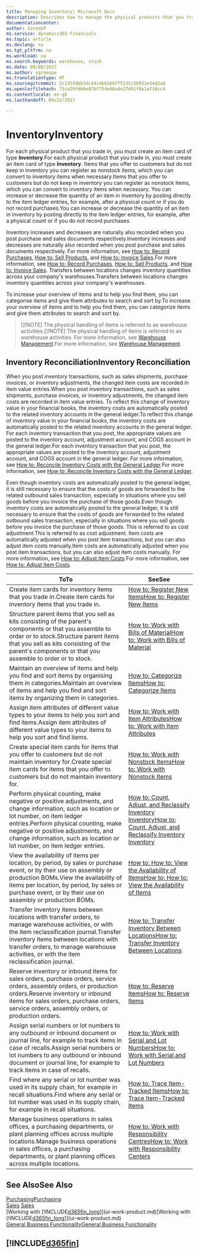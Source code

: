 ```yaml
---
title: Managing Inventory| Microsoft Docs
description: Describes how to manage the physical products that you trade in, for example, handling the stock in your warehouse.
documentationcenter: 
author: SorenGP
ms.service: dynamics365-financials
ms.topic: article
ms.devlang: na
ms.tgt_pltfrm: na
ms.workload: na
ms.search.keywords: warehouse, stock
ms.date: 09/08/2017
ms.author: sgroespe
ms.translationtype: HT
ms.sourcegitcommit: 2c13559bb3dc44cdb61697f5135c5b931e34d2a8
ms.openlocfilehash: 71ca29fdb6e87bf754e68a4e27d91f8a1a710cc4
ms.contentlocale: en-gb
ms.lasthandoff: 09/22/2017

---
```


# <a name="inventory"></a><span data-ttu-id="db076-103">Inventory</span><span class="sxs-lookup"><span data-stu-id="db076-103">Inventory</span></span>
<span data-ttu-id="db076-104">For each physical product that you trade in, you must create an item card of type **Inventory**.</span><span class="sxs-lookup"><span data-stu-id="db076-104">For each physical product that you trade in, you must create an item card of type **Inventory**.</span></span> <span data-ttu-id="db076-105">Items that you offer to customers but do not keep in inventory you can register as nonstock items, which you can convert to inventory items when necessary.</span><span class="sxs-lookup"><span data-stu-id="db076-105">Items that you offer to customers but do not keep in inventory you can register as nonstock items, which you can convert to inventory items when necessary.</span></span> <span data-ttu-id="db076-106">You can increase or decrease the quantity of an item in inventory by posting directly to the item ledger entries, for example, after a physical count or if you do not record purchases.</span><span class="sxs-lookup"><span data-stu-id="db076-106">You can increase or decrease the quantity of an item in inventory by posting directly to the item ledger entries, for example, after a physical count or if you do not record purchases.</span></span>

<span data-ttu-id="db076-107">Inventory increases and decreases are naturally also recorded when you post purchase and sales documents respectively.</span><span class="sxs-lookup"><span data-stu-id="db076-107">Inventory increases and decreases are naturally also recorded when you post purchase and sales documents respectively.</span></span> <span data-ttu-id="db076-108">For more information, see [How to: Record Purchases](purchasing-how-record-purchases.md), [How to: Sell Products](sales-how-sell-products.md), and [How to: Invoice Sales](sales-how-invoice-sales.md).</span><span class="sxs-lookup"><span data-stu-id="db076-108">For more information, see [How to: Record Purchases](purchasing-how-record-purchases.md), [How to: Sell Products](sales-how-sell-products.md), and [How to: Invoice Sales](sales-how-invoice-sales.md).</span></span> <span data-ttu-id="db076-109">Transfers between locations changes inventory quantities across your company's warehouses.</span><span class="sxs-lookup"><span data-stu-id="db076-109">Transfers between locations changes inventory quantities across your company's warehouses.</span></span>   

<span data-ttu-id="db076-110">To increase your overview of items and to help you find them, you can categorise items and give them attributes to search and sort by.</span><span class="sxs-lookup"><span data-stu-id="db076-110">To increase your overview of items and to help you find them, you can categorize items and give them attributes to search and sort by.</span></span>

> <span data-ttu-id="db076-111">[]!NOTE] The physical handling of items is referred to as warehouse activities.</span><span class="sxs-lookup"><span data-stu-id="db076-111">[]!NOTE] The physical handling of items is referred to as warehouse activities.</span></span> <span data-ttu-id="db076-112">For more information, see [Warehouse Management](warehouse-manage-warehouse.md).</span><span class="sxs-lookup"><span data-stu-id="db076-112">For more information, see [Warehouse Management](warehouse-manage-warehouse.md).</span></span>

## <a name="inventory-reconciliation"></a><span data-ttu-id="db076-113">Inventory Reconciliation</span><span class="sxs-lookup"><span data-stu-id="db076-113">Inventory Reconciliation</span></span>
<span data-ttu-id="db076-114">When you post inventory transactions, such as sales shipments, purchase invoices, or inventory adjustments, the changed item costs are recorded in item value entries.</span><span class="sxs-lookup"><span data-stu-id="db076-114">When you post inventory transactions, such as sales shipments, purchase invoices, or inventory adjustments, the changed item costs are recorded in item value entries.</span></span> <span data-ttu-id="db076-115">To reflect this change of inventory value in your financial books, the inventory costs are automatically posted to the related inventory accounts in the general ledger.</span><span class="sxs-lookup"><span data-stu-id="db076-115">To reflect this change of inventory value in your financial books, the inventory costs are automatically posted to the related inventory accounts in the general ledger.</span></span> <span data-ttu-id="db076-116">For each inventory transaction that you post, the appropriate values are posted to the inventory account, adjustment account, and COGS account in the general ledger.</span><span class="sxs-lookup"><span data-stu-id="db076-116">For each inventory transaction that you post, the appropriate values are posted to the inventory account, adjustment account, and COGS account in the general ledger.</span></span> <span data-ttu-id="db076-117">For more information, see [How to: Reconcile Inventory Costs with the General Ledger](finance-how-to-post-inventory-costs-to-the-general-ledger.md).</span><span class="sxs-lookup"><span data-stu-id="db076-117">For more information, see [How to: Reconcile Inventory Costs with the General Ledger](finance-how-to-post-inventory-costs-to-the-general-ledger.md).</span></span>

<span data-ttu-id="db076-118">Even though inventory costs are automatically posted to the general ledger, it is still necessary to ensure that the costs of goods are forwarded to the related outbound sales transaction, especially in situations where you sell goods before you invoice the purchase of those goods.</span><span class="sxs-lookup"><span data-stu-id="db076-118">Even though inventory costs are automatically posted to the general ledger, it is still necessary to ensure that the costs of goods are forwarded to the related outbound sales transaction, especially in situations where you sell goods before you invoice the purchase of those goods.</span></span> <span data-ttu-id="db076-119">This is referred to as cost adjustment.</span><span class="sxs-lookup"><span data-stu-id="db076-119">This is referred to as cost adjustment.</span></span> <span data-ttu-id="db076-120">Item costs are automatically adjusted when you post item transactions, but you can also adjust item costs manually.</span><span class="sxs-lookup"><span data-stu-id="db076-120">Item costs are automatically adjusted when you post item transactions, but you can also adjust item costs manually.</span></span> <span data-ttu-id="db076-121">For more information, see [How to: Adjust Item Costs](inventory-how-adjust-item-costs.md).</span><span class="sxs-lookup"><span data-stu-id="db076-121">For more information, see [How to: Adjust Item Costs](inventory-how-adjust-item-costs.md).</span></span>

|<span data-ttu-id="db076-122">To</span><span class="sxs-lookup"><span data-stu-id="db076-122">To</span></span> |<span data-ttu-id="db076-123">See</span><span class="sxs-lookup"><span data-stu-id="db076-123">See</span></span> |
|---|----|
|<span data-ttu-id="db076-124">Create item cards for inventory items that you trade in.</span><span class="sxs-lookup"><span data-stu-id="db076-124">Create item cards for inventory items that you trade in.</span></span>|[<span data-ttu-id="db076-125">How to: Register New Items</span><span class="sxs-lookup"><span data-stu-id="db076-125">How to: Register New Items</span></span>](inventory-how-register-new-items.md)|
|<span data-ttu-id="db076-126">Structure parent items that you sell as kits consisting of the parent's components or that you assemble to order or to stock.</span><span class="sxs-lookup"><span data-stu-id="db076-126">Structure parent items that you sell as kits consisting of the parent's components or that you assemble to order or to stock.</span></span>|[<span data-ttu-id="db076-127">How to: Work with Bills of Material</span><span class="sxs-lookup"><span data-stu-id="db076-127">How to: Work with Bills of Material</span></span>](inventory-how-work-BOMs.md)|
|<span data-ttu-id="db076-128">Maintain an overview of items and help you find and sort items by organising them in categories.</span><span class="sxs-lookup"><span data-stu-id="db076-128">Maintain an overview of items and help you find and sort items by organizing them in categories.</span></span>|[<span data-ttu-id="db076-129">How to: Categorize Items</span><span class="sxs-lookup"><span data-stu-id="db076-129">How to: Categorize Items</span></span>](inventory-how-categorize-items.md)|
|<span data-ttu-id="db076-130">Assign item attributes of different value types to your items to help you sort and find items.</span><span class="sxs-lookup"><span data-stu-id="db076-130">Assign item attributes of different value types to your items to help you sort and find items.</span></span>|[<span data-ttu-id="db076-131">How to: Work with Item Attributes</span><span class="sxs-lookup"><span data-stu-id="db076-131">How to: Work with Item Attributes</span></span>](inventory-how-work-item-attributes.md)|
|<span data-ttu-id="db076-132">Create special item cards for items that you offer to customers but do not maintain inventory for.</span><span class="sxs-lookup"><span data-stu-id="db076-132">Create special item cards for items that you offer to customers but do not maintain inventory for.</span></span>|[<span data-ttu-id="db076-133">How to: Work with Nonstock Items</span><span class="sxs-lookup"><span data-stu-id="db076-133">How to: Work with Nonstock Items</span></span>](inventory-how-work-nonstock-items.md)|
|<span data-ttu-id="db076-134">Perform physical counting, make negative or positive adjustments, and change information, such as location or lot number, on item ledger entries.</span><span class="sxs-lookup"><span data-stu-id="db076-134">Perform physical counting, make negative or positive adjustments, and change information, such as location or lot number, on item ledger entries.</span></span>|[<span data-ttu-id="db076-135">How to: Count, Adjust, and Reclassify Inventory Inventory</span><span class="sxs-lookup"><span data-stu-id="db076-135">How to: Count, Adjust, and Reclassify Inventory Inventory</span></span>](inventory-how-count-adjust-reclassify.md)|
|<span data-ttu-id="db076-136">View the availability of items per location, by period, by sales or purchase event, or by their use on assembly or production BOMs.</span><span class="sxs-lookup"><span data-stu-id="db076-136">View the availability of items per location, by period, by sales or purchase event, or by their use on assembly or production BOMs.</span></span>|[<span data-ttu-id="db076-137">How to: How to: View the Availability of Items</span><span class="sxs-lookup"><span data-stu-id="db076-137">How to: How to: View the Availability of Items</span></span>](inventory-how-availability-overview.md)|
|<span data-ttu-id="db076-138">Transfer inventory items between locations with transfer orders, to manage warehouse activities, or with the item reclassification journal.</span><span class="sxs-lookup"><span data-stu-id="db076-138">Transfer inventory items between locations with transfer orders, to manage warehouse activities, or with the item reclassification journal.</span></span>|[<span data-ttu-id="db076-139">How to: Transfer Inventory Between Locations</span><span class="sxs-lookup"><span data-stu-id="db076-139">How to: Transfer Inventory Between Locations</span></span>](inventory-how-transfer-between-locations.md)|
|<span data-ttu-id="db076-140">Reserve inventory or inbound items for sales orders, purchase orders, service orders, assembly orders, or production orders.</span><span class="sxs-lookup"><span data-stu-id="db076-140">Reserve inventory or inbound items for sales orders, purchase orders, service orders, assembly orders, or production orders.</span></span>|[<span data-ttu-id="db076-141">How to: Reserve Items</span><span class="sxs-lookup"><span data-stu-id="db076-141">How to: Reserve Items</span></span>](inventory-how-to-reserve-items.md)|
|<span data-ttu-id="db076-142">Assign serial numbers or lot numbers to any outbound or inbound document or journal line, for example to track items in case of recalls.</span><span class="sxs-lookup"><span data-stu-id="db076-142">Assign serial numbers or lot numbers to any outbound or inbound document or journal line, for example to track items in case of recalls.</span></span>|[<span data-ttu-id="db076-143">How to: Work with Serial and Lot Numbers</span><span class="sxs-lookup"><span data-stu-id="db076-143">How to: Work with Serial and Lot Numbers</span></span>](inventory-how-work-item-tracking.md)|
|<span data-ttu-id="db076-144">Find where any serial or lot number was used in its supply chain, for example in recall situations.</span><span class="sxs-lookup"><span data-stu-id="db076-144">Find where any serial or lot number was used in its supply chain, for example in recall situations.</span></span>|[<span data-ttu-id="db076-145">How to: Trace Item-Tracked Items</span><span class="sxs-lookup"><span data-stu-id="db076-145">How to: Trace Item-Tracked Items</span></span>](inventory-how-to-trace-item-tracked-items.md)|
|<span data-ttu-id="db076-146">Manage business operations in sales offices, a purchasing departments, or plant planning offices across multiple locations.</span><span class="sxs-lookup"><span data-stu-id="db076-146">Manage business operations in sales offices, a purchasing departments, or plant planning offices across multiple locations.</span></span>|[<span data-ttu-id="db076-147">How to: Work with Responsibility Centres</span><span class="sxs-lookup"><span data-stu-id="db076-147">How to: Work with Responsibility Centers</span></span>](inventory-responsibility-centers.md)|

## <a name="see-also"></a><span data-ttu-id="db076-148">See Also</span><span class="sxs-lookup"><span data-stu-id="db076-148">See Also</span></span>  
[<span data-ttu-id="db076-149">Purchasing</span><span class="sxs-lookup"><span data-stu-id="db076-149">Purchasing</span></span>](purchasing-manage-purchasing.md)  
<span data-ttu-id="db076-150">[Sales](sales-manage-sales.md)  </span><span class="sxs-lookup"><span data-stu-id="db076-150">[Sales](sales-manage-sales.md)  </span></span>  
<span data-ttu-id="db076-151">[Working with [!INCLUDE[d365fin_long](includes/d365fin_long_md.md)]](ui-work-product.md)</span><span class="sxs-lookup"><span data-stu-id="db076-151">[Working with [!INCLUDE[d365fin_long](includes/d365fin_long_md.md)]](ui-work-product.md)</span></span>  
[<span data-ttu-id="db076-152">General Business Functionality</span><span class="sxs-lookup"><span data-stu-id="db076-152">General Business Functionality</span></span>](ui-across-business-areas.md)

## [!INCLUDE[d365fin](includes/free_trial_md.md)]

